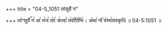 +++
title = "04-5_1051 त्वंसूर्ये न"

+++
त्व꣡ꣳसूर्ये꣢꣯ न꣣ आ꣡ भ꣢ज꣣ त꣢व꣣ क्र꣢त्वा꣣ त꣢वो꣣ति꣡भिः꣢। अ꣡था꣢ नो꣣ व꣡स्य꣢सस्कृधि ॥ 04-5:1051 ॥
